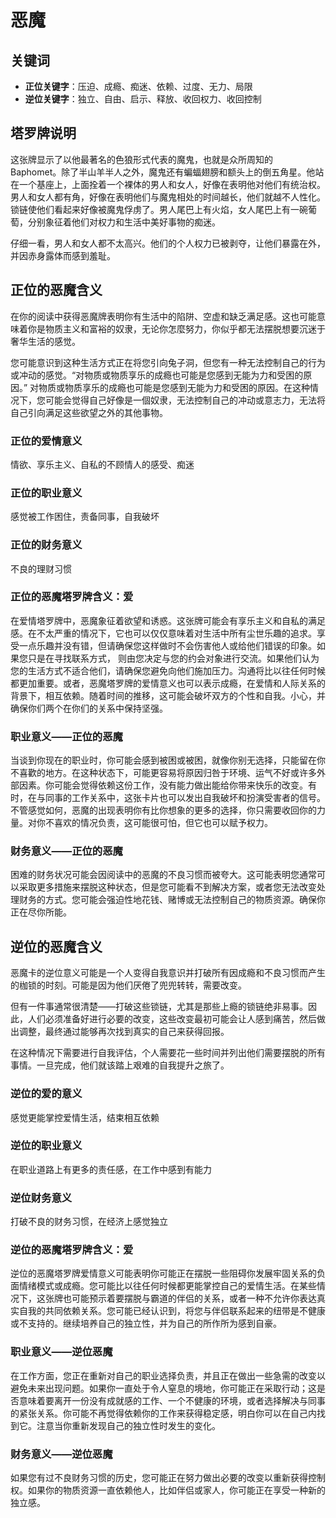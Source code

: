 # 恶魔

## 关键词

- **正位关键字**：压迫、成瘾、痴迷、依赖、过度、无力、局限
- **逆位关键字**：独立、自由、启示、释放、收回权力、收回控制

## 塔罗牌说明

这张牌显示了以他最著名的色狼形式代表的魔鬼，也就是众所周知的 Baphomet。除了半山羊半人之外，魔鬼还有蝙蝠翅膀和额头上的倒五角星。他站在一个基座上，上面拴着一个裸体的男人和女人，好像在表明他对他们有统治权。男人和女人都有角，好像在表明他们与魔鬼相处的时间越长，他们就越不人性化。锁链使他们看起来好像被魔鬼俘虏了。男人尾巴上有火焰，女人尾巴上有一碗葡萄，分别象征着他们对权力和生活中美好事物的痴迷。

仔细一看，男人和女人都不太高兴。他们的个人权力已被剥夺，让他们暴露在外，并因赤身露体而感到羞耻。

## 正位的恶魔含义

在你的阅读中获得恶魔牌表明你有生活中的陷阱、空虚和缺乏满足感。这也可能意味着你是物质主义和富裕的奴隶，无论你怎麼努力，你似乎都无法摆脱想要沉迷于奢华生活的感觉。

您可能意识到这种生活方式正在将您引向兔子洞，但您有一种无法控制自己的行为或冲动的感觉。“对物质或物质享乐的成瘾也可能是您感到无能为力和受困的原因。” 对物质或物质享乐的成瘾也可能是您感到无能为力和受困的原因。在这种情况下，您可能会觉得自己好像是一個奴隶，无法控制自己的冲动或意志力，无法将自己引向满足这些欲望之外的其他事物。

### 正位的爱情意义

情欲、享乐主义、自私的不顾情人的感受、痴迷

### 正位的职业意义

感觉被工作困住，责备同事，自我破坏

### 正位的财务意义

不良的理财习惯

### 正位的恶魔塔罗牌含义：爱

在爱情塔罗牌中，恶魔象征着欲望和诱惑。这张牌可能会有享乐主义和自私的满足感。在不太严重的情况下，它也可以仅仅意味着对生活中所有尘世乐趣的追求。享受一点乐趣并没有错，但请确保您这样做时不会伤害他人或给他们错误的印象。如果您只是在寻找联系方式， 则由您决定与您的约会对象进行交流。如果他们认为您的生活方式不适合他们，请确保您避免向他们施加压力。沟通将比以往任何时候都更加重要。或者，恶魔塔罗牌的爱情意义也可以表示成瘾，在爱情和人际关系的背景下，相互依赖。随着时间的推移，这可能会破坏双方的个性和自我。小心，并确保你们两个在你们的关系中保持坚强。

### 职业意义——正位的恶魔

当谈到你现在的职业时，你可能会感到被困或被困，就像你别无选择，只能留在你不喜歡的地方。在这种状态下，可能更容易将原因归咎于环境、运气不好或许多外部因素。你可能会觉得依赖这份工作，没有能力做出能给你带来快乐的改变。有时，在与同事的工作关系中，这张卡片也可以发出自我破坏和扮演受害者的信号。不管感觉如何，恶魔的出现表明你有比你想象的更多的选择，你只需要收回你的力量。对你不喜欢的情况负责，这可能很可怕，但它也可以赋予权力。

### 财务意义——正位的恶魔

困难的财务状况可能会因阅读中的恶魔的不良习惯而被夸大。这可能表明您通常可以采取更多措施来摆脱这种状态，但是您可能看不到解决方案，或者您无法改变处理财务的方式。您可能会强迫性地花钱、赌博或无法控制自己的物质资源。确保你正在尽你所能。

## 逆位的恶魔含义

恶魔卡的逆位意义可能是一个人变得自我意识并打破所有因成瘾和不良习惯而产生的枷锁的时刻。可能是因为他们厌倦了兜兜转转，需要改变。

但有一件事通常很清楚——打破这些锁链，尤其是那些上瘾的锁链绝非易事。因此，人们必须准备好进行必要的改变，这些改变最初可能会让人感到痛苦，然后做出调整，最终通过能够再次找到真实的自己来获得回报。

在这种情况下需要进行自我评估，个人需要花一些时间并列出他们需要摆脱的所有事情。一旦完成，他们就该踏上艰难的自我提升之旅了。

### 逆位的爱的意义

感觉更能掌控爱情生活，结束相互依赖

### 逆位的职业意义

在职业道路上有更多的责任感，在工作中感到有能力

### 逆位财务意义

打破不良的财务习惯，在经济上感觉独立

### 逆位的恶魔塔罗牌含义：爱

逆位的恶魔塔罗牌爱情意义可能表明你可能正在摆脱一些阻碍你发展牢固关系的负面情绪模式或成瘾。您可能比以往任何时候都更能掌控自己的爱情生活。在某些情况下，这张牌也可能预示着要摆脱与霸道的伴侣的关系，或者一种不允许你表达真实自我的共同依赖关系。您可能已经认识到，将您与伴侣联系起来的纽带是不健康或不支持的。继续培养自己的独立性，并为自己的所作所为感到自豪。

### 职业意义——逆位恶魔

在工作方面，您正在重新对自己的职业选择负责，并且正在做出一些急需的改变以避免未来出现问题。如果你一直处于令人窒息的境地，你可能正在采取行动；这是否意味着要离开一份没有成就感的工作、一个不健康的环境，或者选择解决与同事的紧张关系。你可能不再觉得依赖你的工作来获得稳定感，明白你可以在自己内找到它。注意当你重新发现自己的独立性时发生的变化。

### 财务意义——逆位恶魔

如果您有过不良财务习惯的历史，您可能正在努力做出必要的改变以重新获得控制权。如果你的物质资源一直依赖他人，比如伴侣或家人，你可能正在享受一种新的独立感。